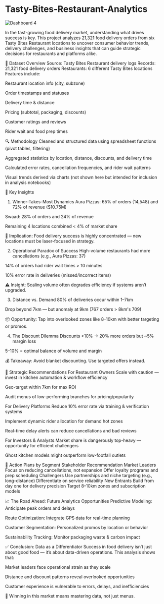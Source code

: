 # Tasty-Bites-Restaurant-Analytics
![Dashboard 4](https://github.com/user-attachments/assets/79a64059-de9e-4021-b9ee-1ddd0c9cd12b)

In the fast-growing food delivery market, understanding what drives success is key. This project analyzes 21,321 food delivery orders from six Tasty Bites Restaurant locations to uncover consumer behavior trends, delivery challenges, and business insights that can guide strategic decisions for restaurants and platforms alike.

📁 Dataset Overview
Source: Tasty Bites Restaurant delivery logs
Records: 21,321 food delivery orders
Restaurants: 6 different Tasty Bites locations
Features include:

Restaurant location info (city, subzone)

Order timestamps and statuses

Delivery time & distance

Pricing (subtotal, packaging, discounts)

Customer ratings and reviews

Rider wait and food prep times

🔍 Methodology
Cleaned and structured data using spreadsheet functions (pivot tables, filtering)

Aggregated statistics by location, distance, discounts, and delivery time

Calculated error rates, cancellation frequencies, and rider wait patterns

Visual trends derived via charts (not shown here but intended for inclusion in analysis notebooks)

📌 Key Insights
1. Winner-Takes-Most Dynamics
Aura Pizzas: 65% of orders (14,548) and 72% of revenue ($10.75M)

Swaad: 28% of orders and 24% of revenue

Remaining 4 locations combined < 4% of market share

🧠 Implication: Food delivery success is highly concentrated — new locations must be laser-focused in strategy.

2. Operational Paradox of Success
High-volume restaurants had more cancellations (e.g., Aura Pizzas: 37)

14% of orders had rider wait times > 10 minutes

10% error rate in deliveries (missed/incorrect items)

⚠️ Insight: Scaling volume often degrades efficiency if systems aren’t upgraded.

3. Distance vs. Demand
80% of deliveries occur within 1–7km

Drop beyond 7km — but anomaly at 9km (767 orders > 8km's 709)

📦 Opportunity: Tap into overlooked zones like 8–10km with better targeting or promos.

4. The Discount Dilemma
Discounts >10% → 20% more orders but ~5% margin loss

5–10% = optimal balance of volume and margin

💰 Takeaway: Avoid blanket discounting. Use targeted offers instead.

🚀 Strategic Recommendations
For Restaurant Owners
Scale with caution — invest in kitchen automation & workflow efficiency

Geo-target within 7km for max ROI

Audit menus of low-performing branches for pricing/popularity

For Delivery Platforms
Reduce 10% error rate via training & verification systems

Implement dynamic rider allocation for demand hot zones

Real-time delay alerts can reduce cancellations and bad reviews

For Investors & Analysts
Market share is dangerously top-heavy — opportunity for efficient challengers

Ghost kitchen models might outperform low-footfall outlets

🧭 Action Plans by Segment
Stakeholder	Recommendation
Market Leaders	Focus on reducing cancellations, not expansion
Offer loyalty programs and prep scheduling
Challengers	Use partnerships and niche targeting (e.g., long-distance)
Differentiate on service reliability
New Entrants	Build from day one for delivery precision
Target 8–10km zones and subscription models

📈 The Road Ahead: Future Analytics Opportunities
Predictive Modeling: Anticipate peak orders and delays

Route Optimization: Integrate GPS data for real-time planning

Customer Segmentation: Personalized promos by location or behavior

Sustainability Tracking: Monitor packaging waste & carbon impact

✅ Conclusion: Data as a Differentiator
Success in food delivery isn’t just about good food — it’s about data-driven operations. This analysis shows that:

Market leaders face operational strain as they scale

Distance and discount patterns reveal overlooked opportunities

Customer experience is vulnerable to errors, delays, and inefficiencies

🔑 Winning in this market means mastering data, not just menus.

